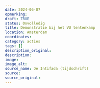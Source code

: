 ```yaml
---
date: 2024-06-07
opmerking: 
draft: TRUE
status: Onvolledig
title: Demonstratie bij het VU tentenkamp
location: Amsterdam
coordinates: 
category: acties
tags: []
description_original: 
description: 
image: 
image_alt: 
source_name: De Intifada (tijdschrift)
source: 
source_original: 
---
```

